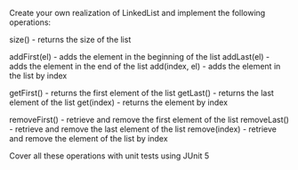 Create your own realization of LinkedList and implement the following operations:

size() - returns the size of the list

addFirst(el) - adds the element in the beginning of the list
addLast(el) - adds the element in the end of the list
add(index, el) - adds the element in the list by index

getFirst() - returns the first element of the list
getLast() - returns the last element of the list
get(index) - returns the element by index

removeFirst() - retrieve and remove the first element of the list
removeLast() - retrieve and remove the last element of the list
remove(index) - retrieve and remove the element of the list by index

Cover all these operations with unit tests using JUnit 5